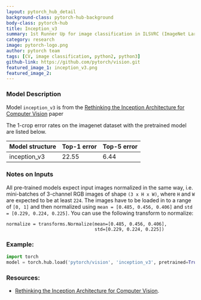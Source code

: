 ```yaml
---
layout: pytorch_hub_detail
background-class: pytorch-hub-background
body-class: pytorch-hub
title: Inception_v3
summary: 1st Runner Up for image classification in ILSVRC (ImageNet Large Scale Visual Recognition Competition) 2015.
category: research
image: pytorch-logo.png
author: pytorch team
tags: [CV, image classification, python2, python3]
github-link: https://github.com/pytorch/vision.git
featured_image_1: inception_v3.png
featured_image_2:
---
```


### Model Description

Model `inception_v3` is from the [Rethinking the Inception Architecture for Computer Vision](https://arxiv.org/abs/1512.00567) paper

The 1-crop error rates on the imagenet dataset with the pretrained model are listed below.

| Model structure | Top-1 error | Top-5 error |
| --------------- | ----------- | ----------- |
|  inception_v3        | 22.55       | 6.44        |

### Notes on Inputs

All pre-trained models expect input images normalized in the same way,
i.e. mini-batches of 3-channel RGB images of shape `(3 x H x W)`, where `H` and `W` are expected to be at least `224`.
The images have to be loaded in to a range of `[0, 1]` and then normalized using `mean = [0.485, 0.456, 0.406]`
and `std = [0.229, 0.224, 0.225]`. You can use the following transform to normalize:

```
normalize = transforms.Normalize(mean=[0.485, 0.456, 0.406],
                                 std=[0.229, 0.224, 0.225])
```

### Example:

```python
import torch
model = torch.hub.load('pytorch/vision', 'inception_v3', pretrained=True)
```

### Resources:

 - [Rethinking the Inception Architecture for Computer Vision](https://arxiv.org/abs/1512.00567).
